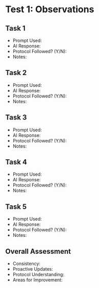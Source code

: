 # Test 1: Observations

## Task 1
- Prompt Used: 
- AI Response:
- Protocol Followed? (Y/N):
- Notes:

## Task 2
- Prompt Used: 
- AI Response:
- Protocol Followed? (Y/N):
- Notes:

## Task 3
- Prompt Used: 
- AI Response:
- Protocol Followed? (Y/N):
- Notes:

## Task 4
- Prompt Used: 
- AI Response:
- Protocol Followed? (Y/N):
- Notes:

## Task 5
- Prompt Used: 
- AI Response:
- Protocol Followed? (Y/N):
- Notes:

## Overall Assessment
- Consistency:
- Proactive Updates:
- Protocol Understanding:
- Areas for Improvement:
